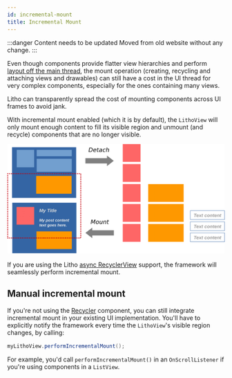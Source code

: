 ```yaml
---
id: incremental-mount
title: Incremental Mount
---
```


:::danger Content needs to be updated
Moved from old website without any change.
:::

Even though components provide flatter view hierarchies and perform [layout off the main thread](/docs/asynchronous-layout), the mount operation (creating, recycling and attaching views and drawables) can still have a cost in the UI thread for very complex components, especially for the ones containing many views.

Litho can transparently spread the cost of mounting components across UI frames to avoid jank.

With incremental mount enabled (which it is by default), the `LithoView` will only mount enough content to fill its visible region and unmount (and recycle) components that are no longer visible.

![Incremental Mount Diagram](/images/incremental-mount.png)

If you are using the Litho [async RecyclerView](/docs/recycler-component) support, the framework will seamlessly perform incremental mount.

## Manual incremental mount

If you're not using the [Recycler](pathname:///javadoc/com/facebook/litho/widget/Recycler.html) component, you can still integrate incremental mount in your existing UI implementation. You'll have to explicitly notify the framework every time the `LithoView`'s visible region changes, by calling:

```java
myLithoView.performIncrementalMount();
```

For example, you'd call `performIncrementalMount()` in an `OnScrollListener` if you're using components in a `ListView`.
